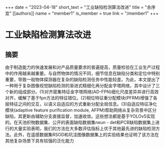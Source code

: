 +++
date = "2023-04-18"
short_text = "工业缺陷检测算法改进"
title = "余序宜"
[[authors]]
    name = "member1"
    is_member = true
    link = "/member1"
+++



# 工业缺陷检测算法改进

## 摘要
由于制造能力的快速发展和对产品质量要求的普遍提高，质量检验在工业生产过程中的作用越来越重要。与自然物体的情况不同，细节信息在缺陷分类和定位中特别重要，导致一般物体探测器在复杂的缺陷检测任务中性能较差。为此，本文提出了一种用于复杂图像视觉缺陷检测的渐进式精细化再分配金字塔网络，其中设计了三个新的组成部分。(1)对齐密集特征金字塔网络(AD-FPN)细化尺度差异并进行高效对齐，缓解了基于fpn方法的特征错位。(2)相位特征重分配模块(PFRM)增强了各层特征之间的交互，以语义自适应的方式重新分配全局信息。(3)自适应特征净化模块(adaptive feature purification module, AFPM)帮助网络从复杂背景中区分缺陷，其更新由辅助分支直接监督，加速收敛。这些想法都是基于YOLOv5实现的。在天池织物数据集、公开的表面缺陷数据集neun - det和PCB缺陷数据集上进行的大量实验表明，我们的方法在大多数评估指标上优于其他最先进的缺陷检测方法。此外，在遥感数据集RSOD和坑洼图像数据集上的实验结果也证明了该方法在其他复杂场景下具有较强的泛化能力